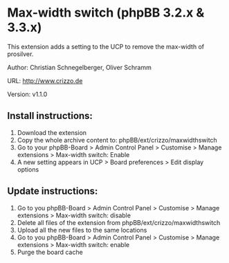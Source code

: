 Max-width switch (phpBB 3.2.x & 3.3.x)
======================================

This extension adds a setting to the UCP to remove the max-width of prosilver.

Author: Christian Schnegelberger, Oliver Schramm

URL: http://www.crizzo.de

Version: v1.1.0 

## Install instructions:
1. Download the extension
2. Copy the whole archive content to: phpBB/ext/crizzo/maxwidthswitch
3. Go to your phpBB-Board > Admin Control Panel > Customise > Manage extensions > Max-width switch: Enable
4. A new setting appears in UCP > Board preferences > Edit display options

## Update instructions:
1. Go to you phpBB-Board > Admin Control Panel > Customise > Manage extensions > Max-width switch: disable
2. Delete all files of the extension from phpBB/ext/crizzo/maxwidthswitch
3. Upload all the new files to the same locations
4. Go to you phpBB-Board > Admin Control Panel > Customise > Manage extensions > Max-width switch: enable
5. Purge the board cache